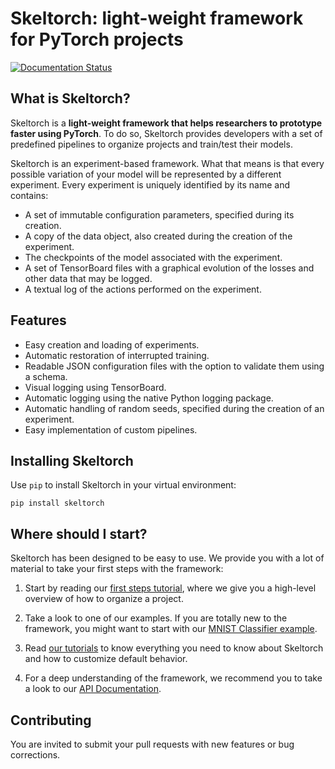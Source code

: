 # Skeltorch: light-weight framework for PyTorch projects
[![Documentation Status](https://readthedocs.org/projects/skeltorch/badge/?version=latest)](https://skeltorch.readthedocs.io/en/latest/?badge=latest)

## What is Skeltorch?
Skeltorch is a **light-weight framework that helps researchers to prototype faster using PyTorch**. To do so, Skeltorch 
provides developers with a set of predefined pipelines to organize projects and train/test their models.

Skeltorch is an experiment-based framework. What that means is that every possible variation of your model will be 
represented by a different experiment. Every experiment is uniquely identified by its name and contains:

- A set of immutable configuration parameters, specified during its creation.
- A copy of the data object, also created during the creation of the experiment.
- The checkpoints of the model associated with the experiment.
- A set of TensorBoard files with a graphical evolution of the losses and other data that may be logged. 
- A textual log of the actions performed on the experiment.

## Features
- Easy creation and loading of experiments.
- Automatic restoration of interrupted training.
- Readable JSON configuration files with the option to validate them using a schema.
- Visual logging using TensorBoard.
- Automatic logging using the native Python logging package.
- Automatic handling of random seeds, specified during the creation of an experiment.
- Easy implementation of custom pipelines.

## Installing Skeltorch
Use ``pip`` to install Skeltorch in your virtual environment:

```
pip install skeltorch
```

## Where should I start?
Skeltorch has been designed to be easy to use. We provide you with a lot of material to take your first steps with the
framework:

1. Start by reading our [first steps tutorial](https://skeltorch.readthedocs.io/en/latest/main/first-steps.html), where 
we give you a high-level overview of how to organize a project.

2. Take a look to one of our examples. If you are totally new to the framework, you might want to start with our 
[MNIST Classifier example](https://skeltorch.readthedocs.io/en/latest/examples/mnist.html).

3. Read [our tutorials](https://skeltorch.readthedocs.io/en/latest/tutorials/running-pipelines.html) to know everything 
you need to know about Skeltorch and how to customize default behavior.

4. For a deep understanding of the framework, we recommend you to take a look to our 
[API Documentation](https://skeltorch.readthedocs.io/en/latest/api/skeltorch.html).

## Contributing
You are invited to submit your pull requests with new features or bug corrections.